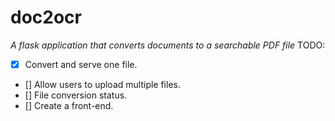 # doc2ocr
*A flask application that converts documents to a searchable PDF file*
TODO:
- [x] Convert and serve one file.
- [] Allow users to upload multiple files.
- [] File conversion status.
- [] Create a front-end.
